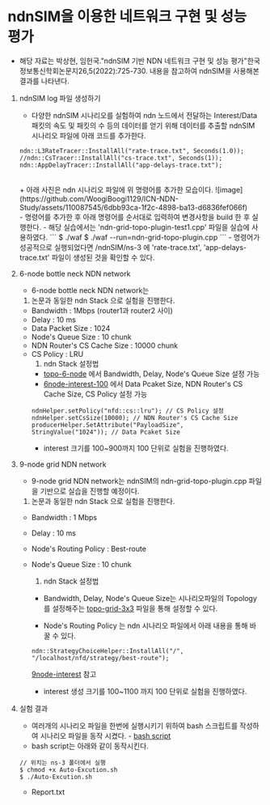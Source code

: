 # ndnSIM을 이용한 네트워크 구현 및 성능 평가
- 해당 자료는 박상현, 임헌국."ndnSIM 기반 NDN 네트워크 구현 및 성능 평가"한국정보통신학회논문지26,5(2022):725-730. 내용을 참고하여 ndnSIM을 사용해본 결과를 나타낸다.

1. ndnSIM log 파일 생성하기
    - 다양한 ndnSIM 시나리오를 실험하여 ndn 노드에서 전달하는 Interest/Data 패킷의 속도 및 패킷의 수 등의 데이터를 얻기 위해 데이터를 추출할 ndnSIM 시나리오 파일에 아래 코드를 추가한다.
    ```
    ndn::L3RateTracer::InstallAll("rate-trace.txt", Seconds(1.0));
    //ndn::CsTracer::InstallAll("cs-trace.txt", Seconds(1));
    ndn::AppDelayTracer::InstallAll("app-delays-trace.txt");
    ```
    <br/>
        + 아래 사진은 ndn 시나리오 파일에 위 명령어를 추가한 모습이다.
        ![image](https://github.com/WoogiBoogi1129/ICN-NDN-Study/assets/110087545/6dbb93ca-1f2c-4898-ba13-d6836fef066f)
    <br/>
    - 명령어를 추가한 후 아래 명령어를 순서대로 입력하여 변경사항을 build 한 후 실행한다.
    - 해당 실습에서는 'ndn-grid-topo-plugin-test1.cpp' 파일을 실습에 사용하였다.
    ```
    $ ./waf
    $ ./waf --run=ndn-grid-topo-plugin.cpp
    ```
    - 명령어가 성공적으로 실행되었다면 /ndnSIM/ns-3 에 'rate-trace.txt', 'app-delays-trace.txt' 파일이 생성된 것을 확인할 수 있다.

2. 6-node bottle neck NDN network
    - 6-node bottle neck NDN network는 
    1. 논문과 동일한 ndn Stack 으로 실험을 진행한다.
    - Bandwidth : 1Mbps (router1과 router2 사이)
    - Delay : 10 ms
    - Data Packet Size : 1024
    - Node's Queue Size : 10 chunk
    - NDN Router's CS Cache Size : 10000 chunk
    - CS Policy : LRU
        1. ndn Stack 설정법
        - [topo-6-node](Named-Data-Net/src/topologies/topo-6-node.md) 에서 Bandwidth, Delay, Node's Queue Size 설정 가능
        - [6node-interest-100](Named-Data-Net\src\ndnSim-exam\6node-interest-100.cpp) 에서 Data Pcaket Size, NDN Router's CS Cache Size, CS Policy 설정 가능
        ```
        ndnHelper.setPolicy("nfd::cs::lru"); // CS Policy 설정
        ndnHelper.setCsSize(10000); // NDN Router's CS Cache Size
        producerHelper.SetAttribute("PayloadSize", StringValue("1024")); // Data Pcaket Size
        ```
        - interest 크기를 100~900까지 100 단위로 실험을 진행하였다.

3. 9-node grid NDN network
    - 9-node grid NDN network는 ndnSIM의 ndn-grid-topo-plugin.cpp 파일을 기반으로 실습을 진행할 예정이다.
    1. 논문과 동일한 ndn Stack 으로 실험을 진행한다.
    - Bandwidth : 1 Mbps
    - Delay : 10 ms
    - Node's Routing Policy : Best-route
    - Node's Queue Size : 10 chunk
        1. ndn Stack 설정법
        - Bandwidth, Delay, Node's Queue Size는 시나리오파일의 Topology를 설정해주는 [topo-grid-3x3](Named-Data-Net\src\topologies\topo-grid-3x3.md) 파일을 통해 설정할 수 있다.

        - Node's Routing Policy 는 ndn 시나리오 파일에서 아래 내용을 통해 바꿀 수 있다.
        ```
        ndn::StrategyChoiceHelper::InstallAll("/", "/localhost/nfd/strategy/best-route");
        ```
        [9node-interest](Named-Data-Net\src\ndnSim-exam\9node-interest-100.cpp) 참고

        - interest 생성 크기를 100~1100 까지 100 단위로 실험을 진행하였다.

4. 실험 결과
    - 여러개의 시나리오 파일을 한번에 실행시키기 위하여 bash 스크립트를 작성하여 시나리오 파일을 동작 시켰다. - [bash script](Named-Data-Net\src\Auto-Excution.sh)
    - bash script는 아래와 같이 동작시킨다.
    ```
    // 위치는 ns-3 폴더에서 실행
    $ chmod +x Auto-Excution.sh
    $ ./Auto-Excution.sh
    ```
    - Report.txt